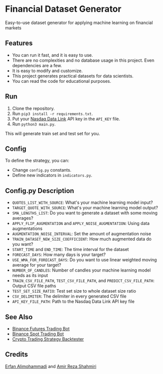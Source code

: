# Financial Dataset Generator

Easy-to-use dataset generator for applying machine learning on financial markets

## Features

- You can run it fast, and it is easy to use.
- There are no complexities and no database usage in this project. Even dependencies are a few.
- It is easy to modify and customize.
- This project generates practical datasets for data scientists.
- You can read the code for educational purposes.

## Run

1. Clone the repository.
2. Run `pip3 install -r requirements.txt`.
3. Put your [Nasdaq Data Link](https://data.nasdaq.com/) API key in the `API_KEY` file.
4. Run `python3 main.py`.

This will generate train set and test set for you.

## Config

To define the strategy, you can:

- Change `config.py` constants.
- Define new indicators in `indicators.py`.

## Config.py Description

- `QUOTES_LIST_WITH_SOURCE`: What's your machine learning model input?
- `TARGET_QUOTE_WITH_SOURCE`: What's your machine learning model output? 
- `SMA_LENGTHS_LIST`: Do you want to generate a dataset with some moving averages?
- `APPLY_FLIP_AUGMENTATION` and `APPLY_NOISE_AUGMENTATION`: Using data augmentations
- `AUGMENTATION_NOISE_INTERVAL`: Set the amount of augmentation noise
- `TRAIN_DATASET_NEW_SIZE_COEFFICIENT`: How much augmented data do you want?
- `START_TIME` and `END_TIME`: The time interval for the dataset
- `FORECAST_DAYS`: How many days is your target?
- `USE_WMA_FOR_FORECAST_DAYS`: Do you want to use linear weighted moving average for your target?
- `NUMBER_OF_CANDLES`: Number of candles your machine learning model needs as its input
- `TRAIN_CSV_FILE_PATH`, `TEST_CSV_FILE_PATH`, and `PREDICT_CSV_FILE_PATH`: Output CSV file paths
- `TEST_SET_SIZE_RATIO`: Test set size to whole dataset size ratio
- `CSV_DELIMITER`: The delimiter in every generated CSV file
- `API_KEY_FILE_PATH`: Path to the Nasdaq Data Link API key file

## See Also

- [Binance Futures Trading Bot](https://github.com/erfaniaa/binance-futures-trading-bot)
- [Binance Spot Trading Bot](https://github.com/smzerehpoush/binance-spot-trading-bot)
- [Crypto Trading Strategy Backtester](https://github.com/Erfaniaa/crypto-trading-strategy-backtester)

## Credits

[Erfan Alimohammadi](https://github.com/Erfaniaa) and [Amir Reza Shahmiri](https://github.com/Amirrezashahmiri)
